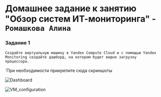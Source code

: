 # Домашнее задание к занятию "Обзор систем ИТ-мониторинга" - `Ромашкова Алина`


### Задание 1

`Создайте виртуальную машину в Yandex Compute Cloud и с помощью Yandex Monitoring создайте дашборд, на котором будет видно загрузку процессора.`


`При необходимости прикрепитe сюда скриншоты

![Dashboard](https://github.com/ARMSHK/Screenshots/blob/main/img/Dashboard.png)

![VM_configuration](https://github.com/ARMSHK/Screenshots/blob/main/img/VM_configuration.png)



